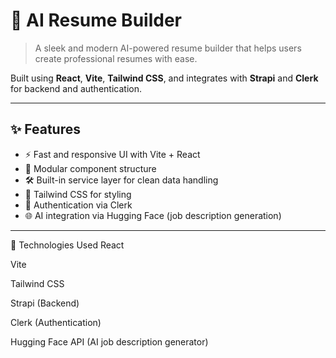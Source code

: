 # 🧠 AI Resume Builder

> A sleek and modern AI-powered resume builder that helps users create professional resumes with ease.

Built using **React**, **Vite**, **Tailwind CSS**, and integrates with **Strapi** and **Clerk** for backend and authentication.

---

## ✨ Features

- ⚡️ Fast and responsive UI with Vite + React
- 🧩 Modular component structure
- 🛠️ Built-in service layer for clean data handling
- 🎨 Tailwind CSS for styling
- 🔐 Authentication via Clerk
- 🌐 AI integration via Hugging Face (job description generation)

---
🔧 Technologies Used
React

Vite

Tailwind CSS

Strapi (Backend)

Clerk (Authentication)

Hugging Face API (AI job description generator)


